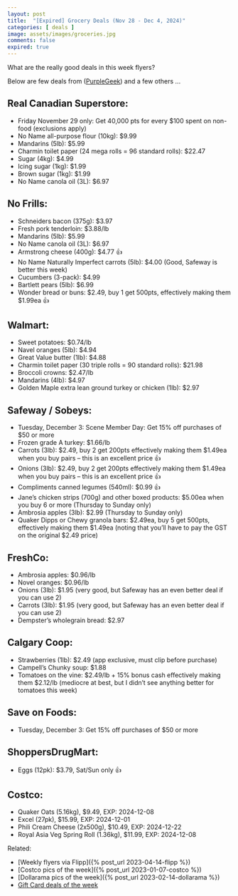 ```yaml
---
layout: post
title:  "[Expired] Grocery Deals (Nov 28 - Dec 4, 2024)"
categories: [ deals ]
image: assets/images/groceries.jpg
comments: false
expired: true
---
```


What are the really good deals in this week flyers?

Below are few deals from ([PurpleGeek](https://www.reddit.com/user/PurpleGeek/)) and a few others ...

## Real Canadian Superstore:
<!-- &#128077; -->
- Friday November 29 only: Get 40,000 pts for every $100 spent on non-food (exclusions apply)
- No Name all-purpose flour (10kg): $9.99
- Mandarins (5lb): $5.99
- Charmin toilet paper (24 mega rolls = 96 standard rolls): $22.47
- Sugar (4kg): $4.99
- Icing sugar (1kg): $1.99
- Brown sugar (1kg): $1.99
- No Name canola oil (3L): $6.97


## No Frills:
- Schneiders bacon (375g): $3.97
- Fresh pork tenderloin: $3.88/lb
- Mandarins (5lb): $5.99
- No Name canola oil (3L): $6.97
- Armstrong cheese (400g): $4.77  &#128077; 
- No Name Naturally Imperfect carrots (5lb): $4.00 (Good, Safeway is better this week)
- Cucumbers (3-pack): $4.99
- Bartlett pears (5lb): $6.99
- Wonder bread or buns: $2.49, buy 1 get 500pts, effectively making them $1.99ea  &#128077; 

## Walmart:
- Sweet potatoes: $0.74/lb
- Navel oranges (5lb): $4.94
- Great Value butter (1lb): $4.88
- Charmin toilet paper (30 triple rolls = 90 standard rolls): $21.98
- Broccoli crowns: $2.47/lb
- Mandarins (4lb): $4.97
- Golden Maple extra lean ground turkey or chicken (1lb): $2.97

## Safeway / Sobeys:
- Tuesday, December 3: Scene Member Day: Get 15% off purchases of $50 or more
- Frozen grade A turkey: $1.66/lb
- Carrots (3lb): $2.49, buy 2 get 200pts effectively making them $1.49ea when you buy pairs – this is an excellent price   &#128077; 
- Onions (3lb): $2.49, buy 2 get 200pts effectively making them $1.49ea when you buy pairs – this is an excellent price  &#128077; 
- Compliments canned legumes (540ml): $0.99  &#128077; 
- Jane’s chicken strips (700g) and other boxed products: $5.00ea when you buy 6 or more (Thursday to Sunday only)
- Ambrosia apples (3lb): $2.99 (Thursday to Sunday only)
- Quaker Dipps or Chewy granola bars: $2.49ea, buy 5 get 500pts, effectively making them $1.49ea (noting that you’ll have to pay the GST on the original $2.49 price)

## FreshCo:
- Ambrosia apples: $0.96/lb
- Novel oranges: $0.96/lb
- Onions (3lb): $1.95 (very good, but Safeway has an even better deal if you can use 2)
- Carrots (3lb): $1.95 (very good, but Safeway has an even better deal if you can use 2)
- Dempster’s wholegrain bread: $2.97

## Calgary Coop:
- Strawberries (1lb): $2.49 (app exclusive, must clip before purchase)
- Campell’s Chunky soup: $1.88
- Tomatoes on the vine: $2.49/lb + 15% bonus cash effectively making them $2.12/lb (mediocre at best, but I didn’t see anything better for tomatoes this week)

## Save on Foods:
- Tuesday, December 3: Get 15% off purchases of $50 or more

## ShoppersDrugMart:
- Eggs (12pk): $3.79, Sat/Sun only &#128077;
<!-- - NN (1kg) or Blue Menu (750g) Peanut Butter: $3.99, Sat/Sun only &#128077; -->

## Costco:
- Quaker Oats (5.16kg), $9.49, EXP: 2024-12-08
- Excel (27pk), $15.99, EXP: 2024-12-01
- Phili Cream Cheese (2x500g), $10.49, EXP: 2024-12-22
- Royal Asia Veg Spring Roll (1.36kg), $11.99, EXP: 2024-12-08

Related:
 - [Weekly flyers via Flipp]({% post_url 2023-04-14-flipp %})
 - [Costco pics of the week]({% post_url 2023-01-07-costco %})
 - [Dollarama pics of the week]({% post_url 2023-02-14-dollarama %})
 - [Gift Card deals of the week](https://forums.redflagdeals.com/various-retailers-gift-cards-deals-discounts-2024-2666408)

 